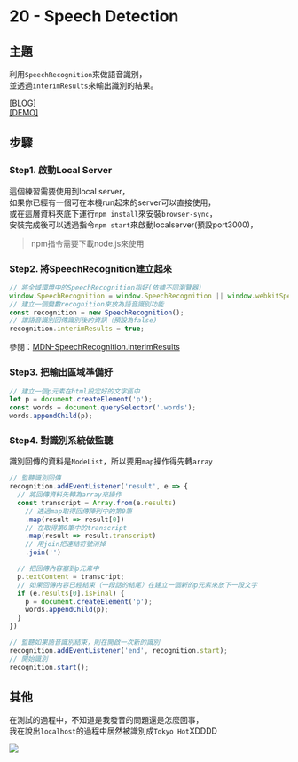 # 20 - Speech Detection

## **主題**
利用`SpeechRecognition`來做語音識別，  
並透過`interimResults`來輸出識別的結果。

[[BLOG]](https://guahsu.io/2017/10/JavaScript30-20-Speech-Detection)  
[[DEMO]](http://guahsu.io/JavaScript30/20_Speech-Detection/index-GuaHsu.html)  

## **步驟**
### Step1. 啟動Local Server
這個練習需要使用到local server，  
如果你已經有一個可在本機run起來的server可以直接使用，  
或在這層資料夾底下運行`npm install`來安裝`browser-sync`，  
安裝完成後可以透過指令`npm start`來啟動localserver(預設port3000)，  
>npm指令需要下載node.js來使用

### Step2. 將SpeechRecognition建立起來
```javascript
// 將全域環境中的SpeechRecognition指好(依據不同瀏覽器)
window.SpeechRecognition = window.SpeechRecognition || window.webkitSpeechRecognition;
// 建立一個變數recognition來放為語音識別功能
const recognition = new SpeechRecognition();
// 讓語音識別回傳識別後的資訊（預設為false)
recognition.interimResults = true;
```
參閱：[MDN-SpeechRecognition.interimResults](https://developer.mozilla.org/en-US/docs/Web/API/SpeechRecognition/interimResults)

### Step3. 把輸出區域準備好
```javascript
// 建立一個p元素在html設定好的文字區中
let p = document.createElement('p');
const words = document.querySelector('.words');
words.appendChild(p);
```

### Step4. 對識別系統做監聽
識別回傳的資料是`NodeList`，所以要用`map`操作得先轉`array`
```javascript
// 監聽識別回傳
recognition.addEventListener('result', e => {
  // 將回傳資料先轉為array來操作
  const transcript = Array.from(e.results)
    // 透過map取得回傳陣列中的第0筆
    .map(result => result[0])
    // 在取得第0筆中的transcript
    .map(result => result.transcript)
    // 用join把連結符號消掉
    .join('')

  // 把回傳內容塞到p元素中
  p.textContent = transcript;
  // 如果回傳內容已經結束（一段話的結尾）在建立一個新的p元素來放下一段文字
  if (e.results[0].isFinal) {
    p = document.createElement('p');
    words.appendChild(p);
  }
})

// 監聽如果語音識別結束，則在開啟一次新的識別
recognition.addEventListener('end', recognition.start);
// 開始識別
recognition.start();
```

## 其他
在測試的過程中，不知道是我發音的問題還是怎麼回事，  
我在說出`localhost`的過程中居然被識別成`Tokyo Hot`XDDDD  

![](https://guahsu.io/2017/10/JavaScript30-20-Speech-Detection/console.png)
